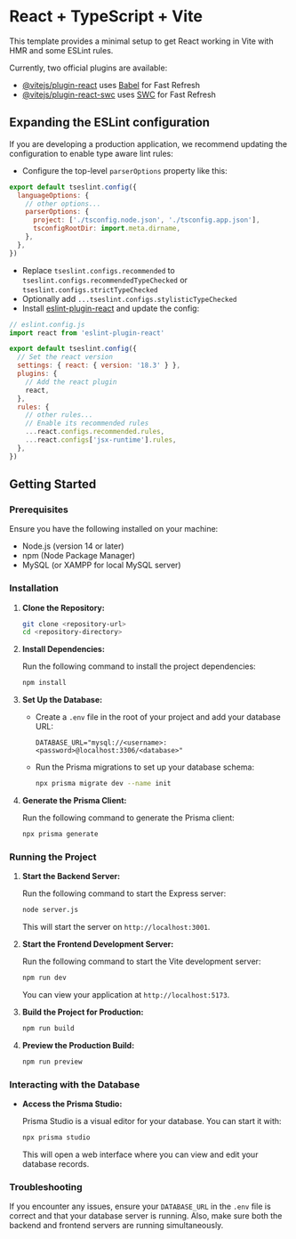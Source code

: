 # React + TypeScript + Vite

This template provides a minimal setup to get React working in Vite with HMR and some ESLint rules.

Currently, two official plugins are available:

- [@vitejs/plugin-react](https://github.com/vitejs/vite-plugin-react/blob/main/packages/plugin-react/README.md) uses [Babel](https://babeljs.io/) for Fast Refresh
- [@vitejs/plugin-react-swc](https://github.com/vitejs/vite-plugin-react-swc) uses [SWC](https://swc.rs/) for Fast Refresh

## Expanding the ESLint configuration

If you are developing a production application, we recommend updating the configuration to enable type aware lint rules:

- Configure the top-level `parserOptions` property like this:

```js
export default tseslint.config({
  languageOptions: {
    // other options...
    parserOptions: {
      project: ['./tsconfig.node.json', './tsconfig.app.json'],
      tsconfigRootDir: import.meta.dirname,
    },
  },
})
```

- Replace `tseslint.configs.recommended` to `tseslint.configs.recommendedTypeChecked` or `tseslint.configs.strictTypeChecked`
- Optionally add `...tseslint.configs.stylisticTypeChecked`
- Install [eslint-plugin-react](https://github.com/jsx-eslint/eslint-plugin-react) and update the config:

```js
// eslint.config.js
import react from 'eslint-plugin-react'

export default tseslint.config({
  // Set the react version
  settings: { react: { version: '18.3' } },
  plugins: {
    // Add the react plugin
    react,
  },
  rules: {
    // other rules...
    // Enable its recommended rules
    ...react.configs.recommended.rules,
    ...react.configs['jsx-runtime'].rules,
  },
})
```

## Getting Started

### Prerequisites

Ensure you have the following installed on your machine:

- Node.js (version 14 or later)
- npm (Node Package Manager)
- MySQL (or XAMPP for local MySQL server)

### Installation

1. **Clone the Repository:**

   ```bash
   git clone <repository-url>
   cd <repository-directory>
   ```

2. **Install Dependencies:**

   Run the following command to install the project dependencies:

   ```bash
   npm install
   ```

3. **Set Up the Database:**

   - Create a `.env` file in the root of your project and add your database URL:

     ```
     DATABASE_URL="mysql://<username>:<password>@localhost:3306/<database>"
     ```

   - Run the Prisma migrations to set up your database schema:

     ```bash
     npx prisma migrate dev --name init
     ```

4. **Generate the Prisma Client:**

   Run the following command to generate the Prisma client:

   ```bash
   npx prisma generate
   ```

### Running the Project

1. **Start the Backend Server:**

   Run the following command to start the Express server:

   ```bash
   node server.js
   ```

   This will start the server on `http://localhost:3001`.

2. **Start the Frontend Development Server:**

   Run the following command to start the Vite development server:

   ```bash
   npm run dev
   ```

   You can view your application at `http://localhost:5173`.

3. **Build the Project for Production:**

   ```bash
   npm run build
   ```

4. **Preview the Production Build:**

   ```bash
   npm run preview
   ```

### Interacting with the Database

- **Access the Prisma Studio:**

  Prisma Studio is a visual editor for your database. You can start it with:

  ```bash
  npx prisma studio
  ```

  This will open a web interface where you can view and edit your database records.

### Troubleshooting

If you encounter any issues, ensure your `DATABASE_URL` in the `.env` file is correct and that your database server is running. Also, make sure both the backend and frontend servers are running simultaneously.

<!-- npx prisma migrate dev --name init -->
<!-- npm run dev -->
<!-- node server.js -->